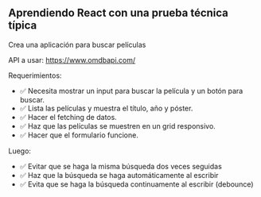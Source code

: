 ## Aprendiendo React con una prueba técnica típica

Crea una aplicación para buscar películas

API a usar:
https://www.omdbapi.com/

Requerimientos:

- ✅ Necesita mostrar un input para buscar la película y un botón para buscar.
- ✅ Lista las películas y muestra el título, año y póster.
- ✅ Hacer el fetching de datos.
- ✅ Haz que las películas se muestren en un grid responsivo.
- ✅ Hacer que el formulario funcione.

Luego:

- ✅ Evitar que se haga la misma búsqueda dos veces seguidas
- ✅ Haz que la búsqueda se haga automáticamente al escribir
- ✅ Evita que se haga la búsqueda continuamente al escribir (debounce)
